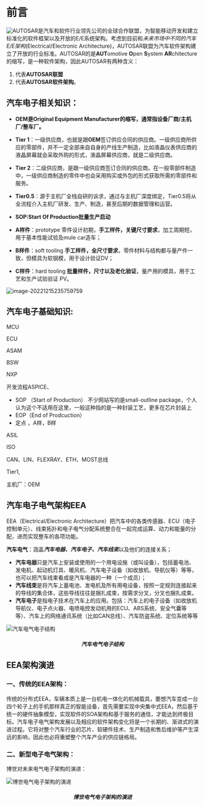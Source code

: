 # 前言

![AUTOSAR](https://imgs-1251682926.cos.ap-shanghai.myqcloud.com/autosar/202212150004306.svg)是汽车和软件行业领先公司的全球合作联盟，为智能移动开发和建立标准化的软件框架以及开放的E/E系统架构。考虑到目前和*未来市场中不同的汽车E/E架构*(Electrical/Electronic Architecture)，AUTOSAR联盟为汽车软件架构建立了开放的行业标准。AUTOSAR的是**AUT**omotive **O**pen **S**ystem **AR**chitecture的缩写，是一种软件架构，因此AUTOSAR有两种含义：

1. 代表**AUTOSAR联盟**
2. 代表**AUTOSAR软件架构**。



## 汽车电子相关知识：

- **OEM是Original Equipment Manufacturer的缩写，通常指设备厂商/主机厂/整车厂。**

- **Tier 1**：一级供应商，也就是跟**OEM**签订供应合同的供应商。一级供应商所供应的零部件，并不一定全部来自自身的产线生产制造，比如液晶仪表供应商的液晶屏幕就会采取外购的形式，液晶屏幕供应商，就是二级供应商。

- **Tier 2**：二级供应商，是跟一级供应商签订合同的供应商。在一般零部件制造中，一级供应商制造的零件中也会采用购买或外包的形式获取所需的零部件和服务。

- **Tier0.5**：源于主机厂全栈自研的诉求，通过与主机厂深度绑定，Tier0.5将从全流程介入主机厂研发、生产、制造，甚至后期的数据管理和运营。

- **SOP:Start Of Production批量生产启动**

- **A样件**：prototype 零件设计初期，**手工样件，关键尺寸要求**，加工周期短，用于基本性能试验及mule car造车；
- **B样件**：soft tooling **手工样件，全尺寸要求**，零件材料与结构都与量产件一致，但模具为软钢模，用于设计验证DV；
- **C样件**：hard tooling **批量样件，尺寸以及老化验证**，量产用的模具，用于工艺和生产试验验证 PV。

![image-20221215235759759](https://imgs-1251682926.cos.ap-shanghai.myqcloud.com/autosar/202212152358844.png)

## 汽车电子基础知识:

MCU

ECU

ASAM

BSW

NXP

开发流程ASPICE、

- SOP （Start of Production）   不少网站写的是small-outline package，个人认为这个不适用在这里，一般这种指的是一种封装工艺，更多在芯片封装上
- EOP（End of Prodcuction）
- 定点 ，A样，B样

ASIL

ISO

CAN、LIN、FLEXRAY、ETH、MOST总线

Tier1,

主机厂：OEM





## 汽车电子电气架构EEA

EEA（Electrical/Electronic Architecture）把汽车中的各类传感器、ECU（电子控制单元）、线束拓扑和电子电气分配系统整合在一起完成运算、动力和能量的分配，进而实现整车的各项功能。 

**汽车电气**：涵盖***汽车电器、汽车电子、汽车线束***以及他们的连接关系；

- **汽车电器**只是汽车上安装或使用的一个用电设施（或叫设备），包括蓄电池、发电机、起动机灯具、暖风机、汽车电子设备（如收放机、导航仪等）等等，也可以把汽车线束看成是汽车电器的一种（一个成员）；
- **汽车线束**是将汽车上蓄电池、发电机及所有用电设备，按照一定规则连接起来的导线的集合体，这些导线往往是捆扎成束，按需求分叉，分叉也捆扎成束。 
- **汽车电子**是指电子技术在汽车上的应用。包括：汽车上的电子设备（如收放机导航仪、电子点火器、电喷电控发动机用的ECU、ABS系统、安全气囊等等）、汽车上的网络通讯系统（比如CAN总线）、汽车防盗系统、定位系统等等

![汽车电气电子结构](https://imgs-1251682926.cos.ap-shanghai.myqcloud.com/autosar/202212150001603.jpg)

<h5 align="center">汽车电气电子结构</h5>

## EEA架构演进

### 一、传统的EEA架构：

传统的分布式EEA，车辆本质上是一台机电一体化的机械载具，要想汽车变成一台四个轮子上的手机那样真正的智能设备，首先需要实现中央集中式EEA，然后基于统一的硬件抽象模型，实现软件的SOA架构和基于服务的通信，才能达到终极目标。汽车电子电气架构发展以及相应的软件架构变化将是一个长期的、渐进式的演进过程。它将对整个汽车行业的芯片、软硬件技术、生产制造和售后维护等产生深远的影响，因此也必将重塑整个汽车产业的供应链格局。



### 二、新型电子电气架构：

博世对未来电气电子架构的演进：

![博世电气电子架构的演进](https://imgs-1251682926.cos.ap-shanghai.myqcloud.com/autosar/202212150003026.webp)
<h5 align="center">博世电气电子架构的演进</h5>





